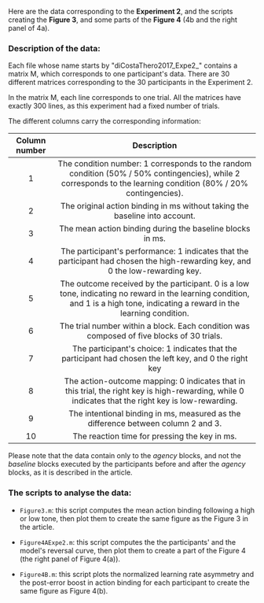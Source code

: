 Here are the data corresponding to the **Experiment 2**, and the scripts creating the **Figure 3**, and some parts of the **Figure 4** (4b and the right panel of 4a).

### Description of the data:

Each file whose name starts by "diCostaThero2017_Expe2_" contains a matrix M, which corresponds to one participant's data. There are 30 different matrices corresponding to the 30 participants in the Experiment 2.

In the matrix M, each line corresponds to one trial. All the matrices have exactly 300 lines, as this experiment had a fixed number of trials.

The different columns carry the corresponding information:

| Column number | Description |
| :-----------: |:-------------:|
| 1 | The condition number: 1 corresponds to the random condition (50% / 50% contingencies), while 2 corresponds to the learning condition (80% / 20% contingencies).|
| 2 | The original action binding in ms without taking the baseline into account. |
| 3 | The mean action binding during the baseline blocks in ms. | 
| 4 | The participant's performance: 1 indicates that the participant had chosen the high-rewarding key, and 0 the low-rewarding key.|
| 5 | The outcome received by the participant. 0 is a low tone, indicating no reward in the learning condition, and 1 is a high tone, indicating a reward in the learning condition. |
| 6 | The trial number within a block. Each condition was composed of five blocks of 30 trials. |
| 7 | The participant's choice: 1 indicates that the participant had chosen the left key, and 0 the right key |
| 8 | The action-outcome mapping: 0 indicates that in this trial, the right key is high-rewarding, while 0 indicates that the right key is low-rewarding. |
| 9 | The intentional binding in ms, measured as the difference between column 2 and 3. |
| 10 | The reaction time for pressing the key in ms. |

Please note that the data contain only to the *agency* blocks, and not the *baseline* blocks executed by the participants before and after the *agency* blocks, as it is described in the article.

### The scripts to analyse the data:

- `Figure3.m`: this script computes the mean action binding following a high or low tone, then plot them to create the same figure as the Figure 3 in the article.

- `Figure4AExpe2.m`: this script computes the the participants' and the model's reversal curve, then plot them to create a part of the Figure 4 (the right panel of Figure 4(a)).

- `Figure4B.m`: this script plots the normalized learning rate asymmetry and the post-error boost in action binding for each participant to create the same figure as Figure 4(b).
